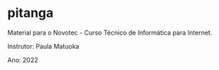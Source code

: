 # pitanga

Material para o Novotec - Curso Técnico de Informática para Internet.

Instrutor: Paula Matuoka

Ano: 2022
